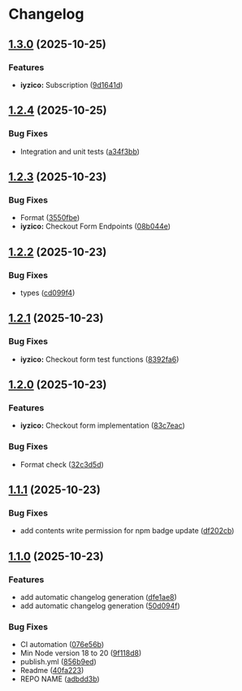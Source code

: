 # Changelog

## [1.3.0](https://github.com/furkanczay/better-payment/compare/better-payment-v1.2.4...better-payment-v1.3.0) (2025-10-25)


### Features

* **iyzico:** Subscription ([9d1641d](https://github.com/furkanczay/better-payment/commit/9d1641dc90f91f10616e87ff226cffd11f4a42eb))

## [1.2.4](https://github.com/furkanczay/better-payment/compare/better-payment-v1.2.3...better-payment-v1.2.4) (2025-10-25)


### Bug Fixes

* Integration and unit tests ([a34f3bb](https://github.com/furkanczay/better-payment/commit/a34f3bbb1655e7f790e4991e7fbb164fabc704e2))

## [1.2.3](https://github.com/furkanczay/better-payment/compare/better-payment-v1.2.2...better-payment-v1.2.3) (2025-10-23)


### Bug Fixes

* Format ([3550fbe](https://github.com/furkanczay/better-payment/commit/3550fbe615376e1bc5f466feaed081496e03f466))
* **iyzico:** Checkout Form Endpoints ([08b044e](https://github.com/furkanczay/better-payment/commit/08b044e0cd47be3e67e456b0af55bef926b6fff7))

## [1.2.2](https://github.com/furkanczay/better-payment/compare/better-payment-v1.2.1...better-payment-v1.2.2) (2025-10-23)


### Bug Fixes

* types ([cd099f4](https://github.com/furkanczay/better-payment/commit/cd099f4ad4af4dd0116ff05397295423eff8dae3))

## [1.2.1](https://github.com/furkanczay/better-payment/compare/better-payment-v1.2.0...better-payment-v1.2.1) (2025-10-23)


### Bug Fixes

* **iyzico:** Checkout form test functions ([8392fa6](https://github.com/furkanczay/better-payment/commit/8392fa68ee280126557513650e8b7ee2bfa8bb8d))

## [1.2.0](https://github.com/furkanczay/better-payment/compare/better-payment-v1.1.1...better-payment-v1.2.0) (2025-10-23)


### Features

* **iyzico:** Checkout form implementation ([83c7eac](https://github.com/furkanczay/better-payment/commit/83c7eac28bf9e2e90577484244165b41c934dc09))


### Bug Fixes

* Format check ([32c3d5d](https://github.com/furkanczay/better-payment/commit/32c3d5d4d6db07b07093835ba7e07624feea9308))

## [1.1.1](https://github.com/furkanczay/better-payment/compare/better-payment-v1.1.0...better-payment-v1.1.1) (2025-10-23)


### Bug Fixes

* add contents write permission for npm badge update ([df202cb](https://github.com/furkanczay/better-payment/commit/df202cb69b21e8382c33d9d61971d44a6dd9b145))

## [1.1.0](https://github.com/furkanczay/better-payment/compare/better-payment-v1.0.2...better-payment-v1.1.0) (2025-10-23)


### Features

* add automatic changelog generation ([dfe1ae8](https://github.com/furkanczay/better-payment/commit/dfe1ae8b154f00bc727fc57a2dfbea144b939859))
* add automatic changelog generation ([50d094f](https://github.com/furkanczay/better-payment/commit/50d094f4369e4debeffcbe480875971574531804))


### Bug Fixes

* CI automation ([076e56b](https://github.com/furkanczay/better-payment/commit/076e56b2ae001dd3ee1df78ad36302a4e71dfe92))
* Min Node version 18 to 20 ([9f118d8](https://github.com/furkanczay/better-payment/commit/9f118d8ba425a9a6658b0330c08ef33a460e57f1))
* publish.yml ([856b9ed](https://github.com/furkanczay/better-payment/commit/856b9edcc1bdae3567a8d2d1cb1a95d8e20919cb))
* Readme ([40fa223](https://github.com/furkanczay/better-payment/commit/40fa2233cf579e6fde870fc8f85cbe03f425a485))
* REPO NAME ([adbdd3b](https://github.com/furkanczay/better-payment/commit/adbdd3b1501abe50cc253b10f8cfcf1cdf6358af))
